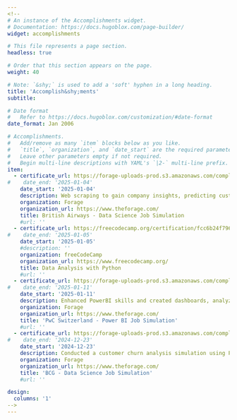 ```yaml
---
<!--
# An instance of the Accomplishments widget.
# Documentation: https://docs.hugoblox.com/page-builder/
widget: accomplishments

# This file represents a page section.
headless: true

# Order that this section appears on the page.
weight: 40

# Note: `&shy;` is used to add a 'soft' hyphen in a long heading.
title: 'Accomplish&shy;ments'
subtitle:

# Date format
#   Refer to https://docs.hugoblox.com/customization/#date-format
date_format: Jan 2006

# Accomplishments.
#   Add/remove as many `item` blocks below as you like.
#   `title`, `organization`, and `date_start` are the required parameters.
#   Leave other parameters empty if not required.
#   Begin multi-line descriptions with YAML's `|2-` multi-line prefix.
item:
  - certificate_url: https://forage-uploads-prod.s3.amazonaws.com/completion-certificates/tMjbs76F526fF5v3G/NjynCWzGSaWXQCxSX_tMjbs76F526fF5v3G_si8TAkmvigNLFueFE_1735997613252_completion_certificate.pdf
#    date_end: '2025-01-04'
    date_start: '2025-01-04'
    description: Web scraping to gain company insights, predicting customer buying behaviour
    organization: Forage
    organization_url: https://www.theforage.com/
    title: British Airways - Data Science Job Simulation
    #url: ''
  - certificate_url: https://freecodecamp.org/certification/fcc6b24f796-35ea-428e-9108-e4e00cb6d6b2/data-analysis-with-python-v7
#    date_end: '2025-01-05'
    date_start: '2025-01-05'
    #description: ''
    organization: freeCodeCamp
    organization_url: https://www.freecodecamp.org/
    title: Data Analysis with Python
    #url: ''
  - certificate_url: https://forage-uploads-prod.s3.amazonaws.com/completion-certificates/4sLyCPgmsy8DA6Dh3/a87GpgE6tiku7q3gu_4sLyCPgmsy8DA6Dh3_si8TAkmvigNLFueFE_1736625025176_completion_certificate.pdf
#    date_end: '2025-01-11'
    date_start: '2025-01-11'
    description: Enhanced PowerBI skills and created dashboards, analyzed HR data, identifying gender balance issues at the executive level
    organization: Forage
    organization_url: https://www.theforage.com/
    title: 'PwC Switzerland - Power BI Job Simulation'
    #url: ''
  - certificate_url: https://forage-uploads-prod.s3.amazonaws.com/completion-certificates/SKZxezskWgmFjRvj9/Tcz8gTtprzAS4xSoK_SKZxezskWgmFjRvj9_si8TAkmvigNLFueFE_1734942852721_completion_certificate.pdf
#    date_end: '2024-12-23'
    date_start: '2024-12-23'
    description: Conducted a customer churn analysis simulation using Python, engineered and optimized a random forest model, delivered a concise executive summary with actionable insights
    organization: Forage
    organization_url: https://www.theforage.com/
    title: 'BCG - Data Science Job Simulation'
    #url: ''

design:
  columns: '1'
-->
---
```

